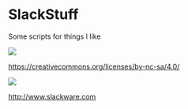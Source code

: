 SlackStuff
==========

Some scripts for things I like

![](https://creativecommons.org/images/deed/seal.png)

https://creativecommons.org/licenses/by-nc-sa/4.0/


![](http://www.slackware.com/grfx/shared/slackware_traditional_website_logo.png)

http://www.slackware.com